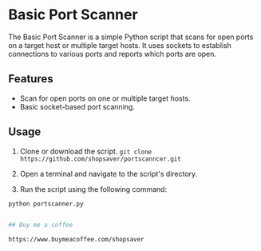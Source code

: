 # Basic Port Scanner

The Basic Port Scanner is a simple Python script that scans for open ports on a target host or multiple target hosts. It uses sockets to establish connections to various ports and reports which ports are open.

## Features

- Scan for open ports on one or multiple target hosts.
- Basic socket-based port scanning.

## Usage

1. Clone or download the script.
   `git clone https://github.com/shopsaver/portscanncer.git`
2. Open a terminal and navigate to the script's directory.

3. Run the script using the following command:

```bash
python portscanner.py


## Buy me a coffee

https://www.buymeacoffee.com/shopsaver
